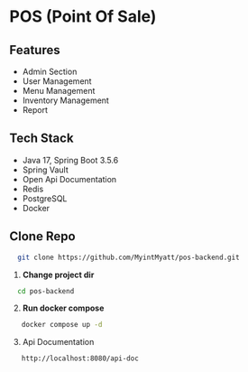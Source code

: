 # POS (Point Of Sale)

## Features

- Admin Section
- User Management
- Menu Management
- Inventory Management
- Report

## Tech Stack 

- Java 17, Spring Boot 3.5.6
- Spring Vault
- Open Api Documentation
- Redis
- PostgreSQL
- Docker

## Clone Repo
```bash
  git clone https://github.com/MyintMyatt/pos-backend.git
```
1. **Change project dir**
```bash
  cd pos-backend
```
2. **Run docker compose**
```bash
   docker compose up -d
```

3. Api Documentation
```bash
   http://localhost:8080/api-doc
```
